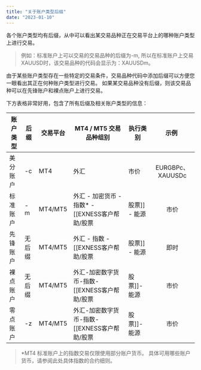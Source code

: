 ```yaml
---
title: "关于账户类型后缀"
date: "2023-01-10"
---
```


各个账户类型均有后缀，从中可以看出某交易品种正在交易平台上的哪种账户类型上进行交易。

> 例如：标准账户上可以交易的交易品种的后缀为-m, 所以在标准账户上交易XAUUSD时，该交易品种的代码会显示为：XAUUSDm。

由于某些账户类型存在一些特定的交易条件，交易品种代码中添加后缀可以方便您一眼看出其正在何种账户类型进行交易。 如果某交易品种没有后缀，则该交易品种可以在先锋账户和裸点账户上进行交易。

下方表格非常好用，包含了所有后缀及相关账户类型的信息：

|账户类型 |后缀 |交易平台 | MT4 / MT5 交易品种组别 | 执行类别 | 示例  |
| --- | --- | --- | --- | --- | :-: |
| 美分账户 | -c | MT4 | 外汇 | 市价 | EURGBPc、XAUUSDc |
| 标准账户 | -m | MT4/MT5| 外汇 - 加密货币 - 指数* - [[EXNESS客户帮助/股票|股票]] - 能源| 市价 | EURUSDm、XAUUSDm - BTCUSDm - US30m - AAPLm - USOILm|
| 先锋账户 | 无后缀 | MT4/MT5| 外汇 - 指数 - [[EXNESS客户帮助/股票|股票]] - 能源| 即时 | EURUSD、XAUUSD - US30-AAPL-USOIL|
| 裸点账户 | 无后缀 | MT4/MT5| 外汇-加密数字货币-指数-[[EXNESS客户帮助/股票|股票]]-能源| 市价 | EURJPY、XAUUSD-BTCUSD-US30-AAPL-USOIL|
| 零点账户 | -z | MT4/MT5| 外汇-加密数字货币-指数-[[EXNESS客户帮助/股票|股票]]-能源| 市价 | GBPCHFz、XAUUSDz-ETHUSDz-US30z-AAPLz-USOILz|

> *MT4 标准账户上的指数交易仅限使用部分账户货币。 具体可用哪些账户货币，请参阅此处具体指数的合约细则。
